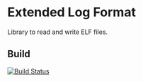# Extended Log Format

Library to read and write ELF files.

## Build
[![Build Status](https://travis-ci.org/kelfa/elf.svg?branch=master)](https://travis-ci.org/kelfa/elf)
